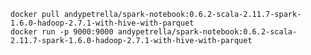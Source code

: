     docker pull andypetrella/spark-notebook:0.6.2-scala-2.11.7-spark-1.6.0-hadoop-2.7.1-with-hive-with-parquet
    docker run -p 9000:9000 andypetrella/spark-notebook:0.6.2-scala-2.11.7-spark-1.6.0-hadoop-2.7.1-with-hive-with-parquet

